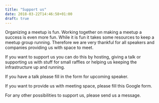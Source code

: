 ```yaml
---
title: "Support us"
date: 2018-03-22T14:46:58+01:00
draft: true
---
```


Organizing a meetup is fun. Working together on making a meetup a success is even more fun.
While it is fun it takes some resources to keep a meetup group running. Therefore we are very thankful for all speakers and companies providing us with space to meet.

If you want to support us you can do this by hosting, giving a talk or supporting us with stuff for small raffles or helping us keeping the infrastructure up and running.

If you have a talk please fill in the form for upcoming speaker.

If you want to provide us with meeting space, please fill this Google form.

For any other possibilities to support us, please send us a message.